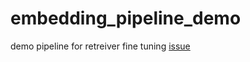 # embedding_pipeline_demo
demo pipeline for retreiver fine tuning 
[issue](https://github.com/BharatSahAIyak/ai-tools/issues/82)
